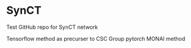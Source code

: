 # SynCT
Test GitHub repo for SynCT network

Tensorflow method as precurser to CSC Group pytorch MONAI method
